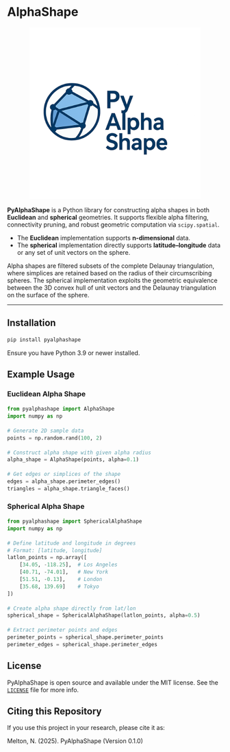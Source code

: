 # AlphaShape

<p align="center">
  <img src="https://raw.githubusercontent.com/NiklasMelton/PyAlphaShape/main/docs/_static/img/logo.png" alt="AlphaShape Logo" width="400"/>
</p>


**PyAlphaShape** is a Python library for constructing alpha shapes in both  
**Euclidean** and **spherical** geometries. It supports flexible alpha filtering,  
connectivity pruning, and robust geometric computation via `scipy.spatial`.

- The **Euclidean** implementation supports **n-dimensional** data.
- The **spherical** implementation directly supports **latitude–longitude** data or any set of unit vectors on the sphere.

Alpha shapes are filtered subsets of the complete Delaunay triangulation, where simplices are retained based on the radius of their circumscribing spheres. The spherical implementation exploits the geometric equivalence between the 3D convex hull of unit vectors and the Delaunay triangulation on the surface of the sphere.

<!-- START installation -->
---
## Installation

```bash
pip install pyalphashape
```

Ensure you have Python 3.9 or newer installed.
<!-- END installation -->

<!-- START examples -->
## Example Usage

### Euclidean Alpha Shape

```python
from pyalphashape import AlphaShape
import numpy as np

# Generate 2D sample data
points = np.random.rand(100, 2)

# Construct alpha shape with given alpha radius
alpha_shape = AlphaShape(points, alpha=0.1)

# Get edges or simplices of the shape
edges = alpha_shape.perimeter_edges()
triangles = alpha_shape.triangle_faces() 
```

### Spherical Alpha Shape
```python
from pyalphashape import SphericalAlphaShape
import numpy as np

# Define latitude and longitude in degrees
# Format: [latitude, longitude]
latlon_points = np.array([
    [34.05, -118.25],  # Los Angeles
    [40.71, -74.01],   # New York
    [51.51, -0.13],    # London
    [35.68, 139.69]    # Tokyo
])

# Create alpha shape directly from lat/lon
spherical_shape = SphericalAlphaShape(latlon_points, alpha=0.5)

# Extract perimeter points and edges
perimeter_points = spherical_shape.perimeter_points
perimeter_edges = spherical_shape.perimeter_edges
```

<!-- END examples -->

<!-- START license -->
## License

PyAlphaShape is open source and available under the MIT license. See the [`LICENSE`](https://github.com/NiklasMelton/AdaptiveResonanceLib/blob/develop/LICENSE) file for more info.
<!-- END license -->

<!-- START citation -->
## Citing this Repository
If you use this project in your research, please cite it as:

Melton, N. (2025). PyAlphaShape (Version 0.1.0)
<!-- END citation -->